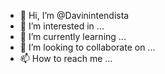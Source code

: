 - 👋 Hi, I’m @Davinintendista
- 👀 I’m interested in ...
- 🌱 I’m currently learning ...
- 💞️ I’m looking to collaborate on ...
- 📫 How to reach me ...

<!---
Davinintendista/Davinintendista is a ✨ special ✨ repository because its `README.md` (this file) appears on your GitHub profile.
You can click the Preview link to take a look at your changes.
--->
